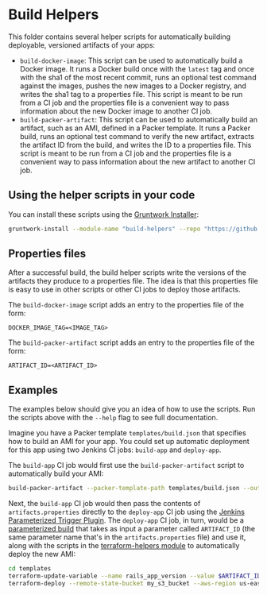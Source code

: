 # Build Helpers

This folder contains several helper scripts for automatically building deployable, versioned artifacts of your apps:

* `build-docker-image`: This script can be used to automatically build a Docker image. It runs a Docker build once
  with the `latest` tag and once with the sha1 of the most recent commit, runs an optional test command against the
  images, pushes the new images to a Docker registry, and writes the sha1 tag to a properties file. This script is
  meant to be run from a CI job and the properties file is a convenient way to pass information about the new Docker
  image to another CI job.
* `build-packer-artifact`: This script can be used to automatically build an artifact, such as an AMI, defined in a
  Packer template. It runs a Packer build, runs an optional test command to verify the new artifact, extracts the
  artifact ID from the build, and writes the ID to a properties file. This script is meant to be run from a CI job and
  the properties file is a convenient way to pass information about the new artifact to another CI job.

## Using the helper scripts in your code

You can install these scripts using the [Gruntwork Installer](https://github.com/gruntwork-io/gruntwork-installer):

```bash
gruntwork-install --module-name "build-helpers" --repo "https://github.com/gruntwork-io/module-ci" --tag "0.0.1"
```

## Properties files

After a successful build, the build helper scripts write the versions of the artifacts they produce to a properties
file. The idea is that this properties file is easy to use in other scripts or other CI jobs to deploy those artifacts.

The `build-docker-image` script adds an entry to the properties file of the form:

```
DOCKER_IMAGE_TAG=<IMAGE_TAG>
```

The `build-packer-artifact` script adds an entry to the properties file of the form:

```
ARTIFACT_ID=<ARTIFACT_ID>
```

## Examples

The examples below should give you an idea of how to use the scripts. Run the scripts above with the `--help` flag to
see full documentation.

Imagine you have a Packer template `templates/build.json` that specifies how to build an AMI for your app. You could
set up automatic deployment for this app using two Jenkins CI jobs: `build-app` and `deploy-app`.

The `build-app` CI job would first use the `build-packer-artifact` script to automatically build your AMI:

```bash
build-packer-artifact --packer-template-path templates/build.json --output-properties-file artifacts.properties
```

Next, the `build-app` CI job would then pass the contents of `artifacts.properties` directly to the `deploy-app` CI
job using the [Jenkins Parameterized Trigger
Plugin](https://wiki.jenkins-ci.org/display/JENKINS/Parameterized+Trigger+Plugin). The `deploy-app` CI job, in turn,
would be a [parameterized build](https://wiki.jenkins-ci.org/display/JENKINS/Parameterized+Build) that takes as input
a parameter called `ARTIFACT_ID` (the same parameter name that's in the `artifacts.properties` file) and use it, along
with the scripts in the [terraform-helpers module](/modules/terraform-helpers) to automatically deploy the new AMI:

```bash
cd templates
terraform-update-variable --name rails_app_version --value $ARTIFACT_ID
terraform-deploy --remote-state-bucket my_s3_bucket --aws-region us-east-1
```

